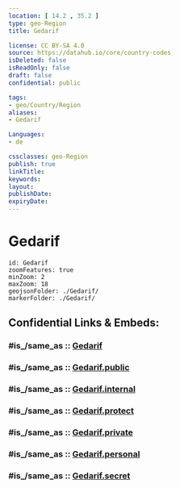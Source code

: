 ```yaml
---
location: [ 14.2 , 35.2 ] 
type: geo-Region
title: Gedarif

license: CC BY-SA 4.0
source: https://datahub.io/core/country-codes
isDeleted: false
isReadOnly: false
draft: false
confidential: public

tags:
- geo/Country/Region
aliases:
- Gedarif

Languages:
- de

cssclasses: geo-Region
publish: true
linkTitle: 
keywords: 
layout: 
publishDate: 
expiryDate: 
---
```


# Gedarif

```leaflet
id: Gedarif
zoomFeatures: true 
minZoom: 2 
maxZoom: 18
geojsonFolder: ./Gedarif/
markerFolder: ./Gedarif/
```


## Confidential Links & Embeds: 

### #is_/same_as :: [Gedarif](/_Standards/Earth/Continent/Africa/Africa~East/Sudan~North/States~Sudan~North/Gedarif.md) 

### #is_/same_as :: [Gedarif.public](/_public/Earth/Continent/Africa/Africa~East/Sudan~North/States~Sudan~North/Gedarif.public.md) 

### #is_/same_as :: [Gedarif.internal](/_internal/Earth/Continent/Africa/Africa~East/Sudan~North/States~Sudan~North/Gedarif.internal.md) 

### #is_/same_as :: [Gedarif.protect](/_protect/Earth/Continent/Africa/Africa~East/Sudan~North/States~Sudan~North/Gedarif.protect.md) 

### #is_/same_as :: [Gedarif.private](/_private/Earth/Continent/Africa/Africa~East/Sudan~North/States~Sudan~North/Gedarif.private.md) 

### #is_/same_as :: [Gedarif.personal](/_personal/Earth/Continent/Africa/Africa~East/Sudan~North/States~Sudan~North/Gedarif.personal.md) 

### #is_/same_as :: [Gedarif.secret](/_secret/Earth/Continent/Africa/Africa~East/Sudan~North/States~Sudan~North/Gedarif.secret.md)

